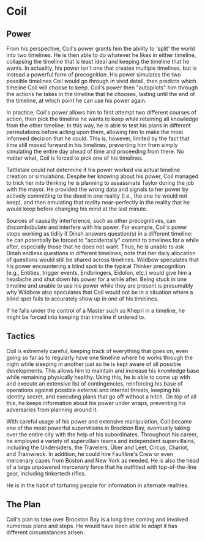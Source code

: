 # Coil
## Power
From his perspective, Coil's power grants him the ability to 'split' the world into two timelines. He is then able to do whatever he likes in either timeline, collapsing the timeline that is least ideal and keeping the timeline that he wants. In actuality, his power isn't one that creates multiple timelines, but is instead a powerful form of precognition. His power simulates the two possible timelines Coil would go through in vivid detail, then predicts which timeline Coil will choose to keep. Coil's power then "autopilots" him through the actions he takes in the timeline that he chooses, lasting until the end of the timeline, at which point he can use his power again.

In practice, Coil's power allows him to first attempt two different courses of action, then pick the timeline he wants to keep while retaining all knowledge from the other timeline. In this way, he is able to test his plans in different permutations before acting upon them, allowing him to make the most informed decision that he could. This is, however, limited by the fact that time still moved forward in his timelines, preventing him from simply simulating the entire day ahead of time and proceeding from there. No matter what, Coil is forced to pick one of his timelines.

Tattletale could not determine if his power worked via actual timeline creation or simulations. Despite her knowing about his power, Coil managed to trick her into thinking he is planning to assassinate Taylor during the job with the mayor. He provided the wrong data and signals to her power by actively committing to the deed in one reality (i.e., the one he would not keep), and then emulating that reality near-perfectly in the reality that he would keep before changing his mind at the last minute.

Sources of causality interference, such as other precognitives, can discombobulate and interfere with his power. For example, Coil's power stops working as tidily if Dinah answers question(s) in a different timeline: he can potentially be forced to "accidentally" commit to timelines for a while after, especially those that he does not want. Thus, he is unable to ask Dinah endless questions in different timelines; note that her daily allocation of questions would still be shared across timelines. Wildbow speculates that his power encountering a blind spot to the typical Thinker precognition (e.g., Entities, trigger events, Endbringers, Eidolon, etc.) would give him a headache and shut down his power for a while after. Being stuck in one timeline and unable to use his power while they are present is presumably why Wildbow also speculates that Coil would not be in a situation where a blind spot fails to accurately show up in one of his timelines.

If he falls under the control of a Master such as Khepri in a timeline, he might be forced into keeping that timeline if ordered to.

## Tactics
Coil is extremely careful, keeping track of everything that goes on, even going so far as to regularly have one timeline where he works through the night while sleeping in another just so he is kept aware of all possible developments. This allows him to maintain and increase his knowledge base while remaining physically healthy. Using this, he is able to come up with and execute an extensive list of contingencies, reinforcing his base of operations against possible external and internal threats, keeping his identity secret, and executing plans that go off without a hitch. On top of all this, he keeps information about his power under wraps, preventing his adversaries from planning around it.

With careful usage of his power and extensive manipulation, Coil became one of the most powerful supervillains in Brockton Bay, eventually taking over the entire city with the help of his subordinates. Throughout his career, he employed a variety of supervillain teams and independent supervillains, including the Undersiders, the Travelers, Über and Leet, Circus, Chariot, and Trainwreck. In addition, he could hire Faultline's Crew or even mercenary capes from Boston and New York as needed. He is also the head of a large unpowered mercenary force that he outfitted with top-of-the-line gear, including tinkertech rifles.

He is in the habit of torturing people for information in alternate realities.

## The Plan
Coil's plan to take over Brockton Bay is a long time coming and involved numerous plans and steps. He would have been able to adapt it has different circumstances arisen.
